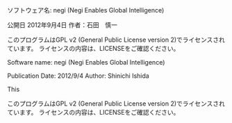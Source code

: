 ソフトウェア名: negi (Negi Enables Global Intelligence)

公開日 2012年9月4日
作者：石田　慎一

このプログラムはGPL v2 (General Public License version 2)でライセンスされています。
ライセンスの内容は、LICENSEをご確認ください。

Software name: negi (Negi Enables Global Intelligence)

Publication Date: 2012/9/4
Author: Shinichi Ishida

This 

このプログラムはGPL v2 (General Public License version 2)でライセンスされています。
ライセンスの内容は、LICENSEをご確認ください。
